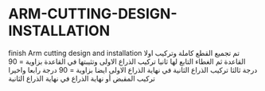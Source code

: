 # ARM-CUTTING-DESIGN-INSTALLATION
finish Arm cutting design and installation
تم تجميع القطع كاملة 
وتركيب اولا القاعدة ثم الغطاء التابع لها 
ثانيا تركيب الذراع الاولى وتثيبتها في القاعدة بزاوية = 90 درجة
ثالثا تركيب الذراع الثانية في نهاية الذراع الاولى ايضا بزاوية  = 90 درجة 
رابعا واخيرا تركيب المقبض أو نهاية الذراع في نهاية الذراع الثانية 
